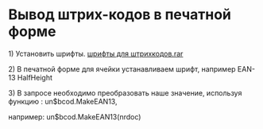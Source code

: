 # Вывод штрих-кодов в печатной форме

  
1\) Установить шрифты. [шрифты для штрихкодов.rar](http://wiki.bsoft.biz/xwiki/bin/download/%D0%A0%D0%B0%D0%B7%D1%80%D0%B0%D0%B1%D0%BE%D1%82%D0%BA%D0%B0/%D0%92%D1%8B%D0%B2%D0%BE%D0%B4+%D1%88%D1%82%D1%80%D0%B8%D1%85-%D0%BA%D0%BE%D0%B4%D0%BE%D0%B2+%D0%B2+%D0%BF%D0%B5%D1%87%D0%B0%D1%82%D0%BD%D0%BE%D0%B9+%D1%84%D0%BE%D1%80%D0%BC%D0%B5/%D1%88%D1%80%D0%B8%D1%84%D1%82%D1%8B%20%D0%B4%D0%BB%D1%8F%20%D1%88%D1%82%D1%80%D0%B8%D1%85%D0%BA%D0%BE%D0%B4%D0%BE%D0%B2.rar)

2\) В печатной форме для ячейки устанавливаем шрифт, например EAN-13 HalfHeight 

3\) В запросе необходимо преобразовать наше значение, используя функцию : un$bcod.MakeEAN13,

например: un$bcod.MakeEAN13\(nrdoc\)

